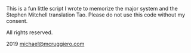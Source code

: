 This is a fun little script I wrote to memorize the major system and the Stephen
Mitchell translation Tao. Please do not use this code without my consent.

All rights reserved.


2019
michael@mcruggiero.com
